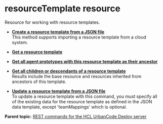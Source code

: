 # resourceTemplate resource

Resource for working with resource templates.

-   **[Create a resource template from a JSON file](../../com.ibm.udeploy.api.doc/topics/rest_cli_resourcetemplate_create_put.md)**  
This method supports importing a resource template from a cloud system.
-   **[Get a resource template](../../com.ibm.udeploy.api.doc/topics/rest_cli_resourcetemplate_get.md)**  

-   **[Get all agent prototypes with this resource template as their ancestor](../../com.ibm.udeploy.api.doc/topics/rest_cli_resourcetemplate_getagentprototypes_get.md)**  

-   **[Get all children or descendants of a resource template](../../com.ibm.udeploy.api.doc/topics/rest_cli_resourcetemplate_getchildren_get.md)**  
Results include the base resource and resources inherited from ancestors of this template.
-   **[Update a resource template from a JSON file](../../com.ibm.udeploy.api.doc/topics/rest_cli_resourcetemplate_update_put.md)**  
To update a resource template with this command, you must specify all of the existing data for the resource template as defined in the JSON data template, except 'teamMappings' which is optional.

**Parent topic:** [REST commands for the HCL UrbanCode Deploy server](../../com.ibm.udeploy.reference.doc/topics/rest_api_ref_commands.md)

